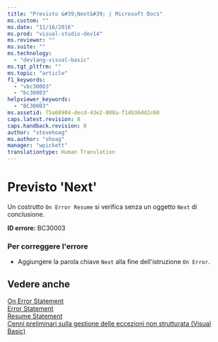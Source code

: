 ```yaml
---
title: "Previsto &#39;Next&#39; | Microsoft Docs"
ms.custom: ""
ms.date: "11/16/2016"
ms.prod: "visual-studio-dev14"
ms.reviewer: ""
ms.suite: ""
ms.technology: 
  - "devlang-visual-basic"
ms.tgt_pltfrm: ""
ms.topic: "article"
f1_keywords: 
  - "vbc30003"
  - "bc30003"
helpviewer_keywords: 
  - "BC30003"
ms.assetid: 75a68984-decd-43e2-808a-f14b36dd2c60
caps.latest.revision: 8
caps.handback.revision: 8
author: "stevehoag"
ms.author: "shoag"
manager: "wpickett"
translationtype: Human Translation
---
```

# Previsto &#39;Next&#39;
Un costrutto `On Error Resume` si verifica senza un oggetto `Next` di conclusione.  
  
 **ID errore:** BC30003  
  
### Per correggere l'errore  
  
-   Aggiungere la parola chiave `Next` alla fine dell'istruzione `On Error`.  
  
## Vedere anche  
 [On Error Statement](../../visual-basic/language-reference/statements/on-error-statement.md)   
 [Error Statement](../../visual-basic/language-reference/statements/error-statement.md)   
 [Resume Statement](../../visual-basic/language-reference/statements/resume-statement.md)   
 [Cenni preliminari sulla gestione delle eccezioni non strutturata \(Visual Basic\)](http://msdn.microsoft.com/it-it/d2d84b66-ff3a-4878-a578-484c0c6d5c3d)